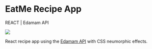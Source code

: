 # EatMe Recipe App

REACT | Edamam API

<img src="src/img/screenshot.png" />

React recipe app using the [Edamam API](https://developer.edamam.com/) with CSS neumorphic effects.
